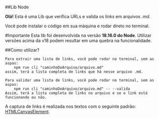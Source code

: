 ##Lib Node

**Olá!** Esta é uma Lib que verifica URLs e valida os links em arquivos *.md.* 

Você pode instalar o código em sua máquina e rodar direto no terminal. 

#Importante
    Esta lib foi desenvolvida na versão **18.16.0 do Node**. Utilizar versões acima da v18 podem resultar em uma quebra na funcionalidade. 

##Como utilizar?
    
    Para extrair uma lista de links, você pode rodar no terminal, sem as aspas:
        npm run cli "caminhoDoArquivo/arquivo.md" 
    assim, terá a lista completa de links que há nesse arquivo .md.

    Para validar uma lista de links, você pode rodar no terminal, sem as aspas:
        npm run cli "caminhoDoArquivo/arquivo.md" -- --valida
    Assim, terá a lista completa de links no arquivo e se o link está funcionando ou não. 

A captura de links é realizada nos textos com o seguinte padrão: [HTMLCanvasElement](https://developer.mozilla.org/pt-BR/docs/Web/API/HTMLCanvasElement).



